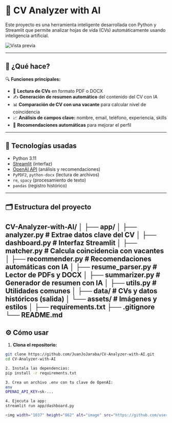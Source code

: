 # 🧠 CV Analyzer with AI

Este proyecto es una herramienta inteligente desarrollada con Python y Streamlit que permite analizar hojas de vida (CVs) automáticamente usando inteligencia artificial.

![Vista previa](app/assets/preview.png)

---

## 🚀 ¿Qué hace?

🔍 **Funciones principales:**

- 📄 **Lectura de CVs** en formato PDF o DOCX  
- ✍️ **Generación de resumen automático** del contenido del CV con IA  
- 📊 **Comparación de CV con una vacante** para calcular nivel de coincidencia  
- 📈 **Análisis de campos clave:** nombre, email, teléfono, experiencia, skills  
- 🧠 **Recomendaciones automáticas** para mejorar el perfil

---

## 🧰 Tecnologías usadas

- Python 3.11  
- [Streamlit](https://streamlit.io/) (interfaz)  
- [OpenAI API](https://platform.openai.com/) (análisis y recomendaciones)  
- `PyPDF2`, `python-docx` (lectura de archivos)  
- `re`, `spacy` (procesamiento de texto)  
- `pandas` (registro histórico)

---

## 🗂️ Estructura del proyecto

CV-Analyzer-with-AI/
│
├── app/
│ ├── analyzer.py # Extrae datos clave del CV
│ ├── dashboard.py # Interfaz Streamlit
│ ├── matcher.py # Calcula coincidencia con vacantes
│ ├── recommender.py # Recomendaciones automáticas con IA
│ ├── resume_parser.py # Lector de PDFs y DOCX
│ ├── summarizer.py # Generador de resumen con IA
│ ├── utils.py # Utilidades comunes
│ ├── data/ # CVs y datos históricos (salida)
│ └── assets/ # Imágenes y estilos
│
├── requirements.txt
├── .gitignore
└── README.md
---

## ⚙️ Cómo usar

1. **Clona el repositorio:**

```bash
git clone https://github.com/JuanJoJaraba/CV-Analyzer-with-AI.git
cd CV-Analyzer-with-AI

2. Instala las dependencias:
pip install -r requirements.txt

3. Crea un archivo .env con tu clave de OpenAI:
env
OPENAI_API_KEY=sk-...

4. Ejecuta la app:
streamlit run app/dashboard.py

<img width="1037" height="862" alt="image" src="https://github.com/user-attachments/assets/69cfab85-d842-4b9c-91ee-00802935c665" />
